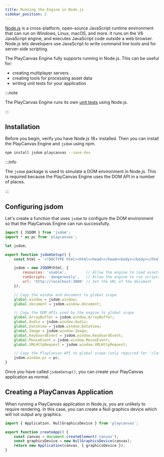 ```yaml
---
title: Running the Engine in Node.js
sidebar_position: 2
---
```


[Node.js](https://nodejs.org/) is a cross-platform, open-source JavaScript runtime environment that can run on Windows, Linux, macOS, and more. It runs on the V8 JavaScript engine, and executes JavaScript code outside a web browser. Node.js lets developers use JavaScript to write command line tools and for server-side scripting.

The PlayCanvas Engine fully supports running in Node.js. This can be useful for:

* creating multiplayer servers
* creating tools for processing asset data
* writing unit tests for your application

:::note

The PlayCanvas Engine runs its own [unit tests](https://github.com/playcanvas/engine/blob/main/test/README.md) using Node.js.

:::

## Installation

Before you begin, verify you have Node.js 18+ installed. Then you can install the PlayCanvas Engine and `jsdom` using npm.

```bash
npm install jsdom playcanvas --save-dev
```

:::info

The `jsdom` package is used to simulate a DOM environment in Node.js. This is required because the PlayCanvas Engine uses the DOM API in a number of places.

:::

## Configuring jsdom

Let's create a function that uses `jsdom` to configure the DOM environment so that the PlayCanvas Engine can run successfully.

```javascript
import { JSDOM } from 'jsdom';
import * as pc from 'playcanvas';

let jsdom;

export function jsdomSetup() {
    const html = '<!DOCTYPE html><html><head></head><body></body></html>';

    jsdom = new JSDOM(html, {
        resources: 'usable',         // Allow the engine to load assets
        runScripts: 'dangerously',   // Allow the engine to run scripts
        url: 'http://localhost:3000' // Set the URL of the document
    });

    // Copy the window and document to global scope
    global.window = jsdom.window;
    global.document = jsdom.window.document;

    // Copy the DOM APIs used by the engine to global scope
    global.ArrayBuffer = jsdom.window.ArrayBuffer;
    global.Audio = jsdom.window.Audio;
    global.DataView = jsdom.window.DataView;
    global.Image = jsdom.window.Image;
    global.KeyboardEvent = jsdom.window.KeyboardEvent;
    global.MouseEvent = jsdom.window.MouseEvent;
    global.XMLHttpRequest = jsdom.window.XMLHttpRequest;

    // Copy the PlayCanvas API to global scope (only required for 'classic' scripts)
    jsdom.window.pc = pc;
}
```

Once you have called `jsdomSetup()`, you can create your PlayCanvas application as normal.

## Creating a PlayCanvas Application

When running a PlayCanvas application in Node.js, you are unlikely to require rendering. In this case, you can create a Null graphics device which will not output any graphics.

```javascript
import { Application, NullGraphicsDevice } from 'playcanvas';

export function createApp() {
    const canvas = document.createElement('canvas');
    const graphicsDevice = new NullGraphicsDevice(canvas);
    return new Application(canvas, { graphicsDevice });
}
```
